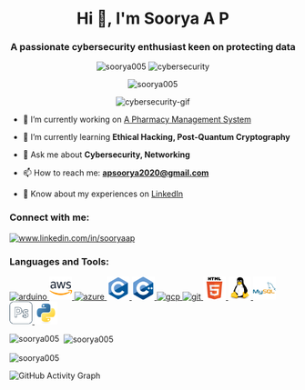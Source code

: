 <h1 align="center">Hi 👋, I'm Soorya A P</h1>
<h3 align="center">A passionate cybersecurity enthusiast keen on protecting data</h3>

<p align="center">
  <img src="https://komarev.com/ghpvc/?username=soorya005&label=Visitors&color=brightgreen&style=plastic" alt="soorya005" />
  <img src="https://img.shields.io/badge/cyber%20security-%2300A86B.svg?style=for-the-badge&logo=security&logoColor=white" alt="cybersecurity" />
</p>




<p align="center">
  <img src="https://github-profile-trophy.vercel.app/?username=soorya005&theme=dracula" alt="soorya005" />
</p>

<p align="center">
 <img src="https://media.giphy.com/media/3o7aD2saalBwwftBIY/giphy.gif" width="300" height="150" alt="cybersecurity-gif" />

</p>


- 🔭 I’m currently working on [A Pharmacy Management System](https://github.com/Soorya005/pharmacy-database)

- 🌱 I’m currently learning **Ethical Hacking, Post-Quantum Cryptography**

- 💬 Ask me about **Cybersecurity, Networking**

- 📫 How to reach me: **apsoorya2020@gmail.com**

- 📄 Know about my experiences on [LinkedIn](https://www.linkedin.com/in/sooryaap)

<h3 align="left">Connect with me:</h3>
<p align="left">
  <a href="https://www.linkedin.com/in/sooryaap" target="blank">
    <img align="center" src="https://raw.githubusercontent.com/rahuldkjain/github-profile-readme-generator/master/src/images/icons/Social/linked-in-alt.svg" alt="www.linkedin.com/in/sooryaap" height="30" width="40" />
  </a>
</p>

<h3 align="left">Languages and Tools:</h3>
<p align="left">
  <a href="https://www.arduino.cc/" target="_blank" rel="noreferrer"> 
    <img src="https://cdn.worldvectorlogo.com/logos/arduino-1.svg" alt="arduino" width="40" height="40"/> 
  </a> 
  <a href="https://aws.amazon.com" target="_blank" rel="noreferrer"> 
    <img src="https://raw.githubusercontent.com/devicons/devicon/master/icons/amazonwebservices/amazonwebservices-original-wordmark.svg" alt="aws" width="40" height="40"/> 
  </a> 
  <a href="https://azure.microsoft.com/en-in/" target="_blank" rel="noreferrer"> 
    <img src="https://www.vectorlogo.zone/logos/microsoft_azure/microsoft_azure-icon.svg" alt="azure" width="40" height="40"/> 
  </a> 
  <a href="https://www.cprogramming.com/" target="_blank" rel="noreferrer"> 
    <img src="https://raw.githubusercontent.com/devicons/devicon/master/icons/c/c-original.svg" alt="c" width="40" height="40"/> 
  </a> 
  <a href="https://www.w3schools.com/cpp/" target="_blank" rel="noreferrer"> 
    <img src="https://raw.githubusercontent.com/devicons/devicon/master/icons/cplusplus/cplusplus-original.svg" alt="cplusplus" width="40" height="40"/> 
  </a> 
  <a href="https://cloud.google.com" target="_blank" rel="noreferrer"> 
    <img src="https://www.vectorlogo.zone/logos/google_cloud/google_cloud-icon.svg" alt="gcp" width="40" height="40"/> 
  </a> 
  <a href="https://git-scm.com/" target="_blank" rel="noreferrer"> 
    <img src="https://www.vectorlogo.zone/logos/git-scm/git-scm-icon.svg" alt="git" width="40" height="40"/> 
  </a> 
  <a href="https://www.w3.org/html/" target="_blank" rel="noreferrer"> 
    <img src="https://raw.githubusercontent.com/devicons/devicon/master/icons/html5/html5-original-wordmark.svg" alt="html5" width="40" height="40"/> 
  </a> 
  <a href="https://www.linux.org/" target="_blank" rel="noreferrer"> 
    <img src="https://raw.githubusercontent.com/devicons/devicon/master/icons/linux/linux-original.svg" alt="linux" width="40" height="40"/> 
  </a> 
  <a href="https://www.mysql.com/" target="_blank" rel="noreferrer"> 
    <img src="https://raw.githubusercontent.com/devicons/devicon/master/icons/mysql/mysql-original-wordmark.svg" alt="mysql" width="40" height="40"/> 
  </a> 
  <a href="https://www.photoshop.com/en" target="_blank" rel="noreferrer"> 
    <img src="https://raw.githubusercontent.com/devicons/devicon/master/icons/photoshop/photoshop-line.svg" alt="photoshop" width="40" height="40"/> 
  </a> 
  <a href="https://www.python.org" target="_blank" rel="noreferrer"> 
    <img src="https://raw.githubusercontent.com/devicons/devicon/master/icons/python/python-original.svg" alt="python" width="40" height="40"/> 
  </a> 
</p>

<p>
  <img align="left" src="https://github-readme-stats.vercel.app/api/top-langs?username=soorya005&show_icons=true&locale=en&layout=compact&theme=tokyonight" alt="soorya005" />
</p>

<p>&nbsp;
  <img align="center" src="https://github-readme-stats.vercel.app/api?username=soorya005&show_icons=true&locale=en&theme=tokyonight" alt="soorya005" />
</p>

<p>
  <img align="center" src="https://github-readme-streak-stats.herokuapp.com/?user=soorya005&theme=tokyonight" alt="soorya005" />
</p>
<p align="center">

![GitHub Activity Graph](https://activity-graph.herokuapp.com/graph?username=soorya005&theme=github)
</p>

